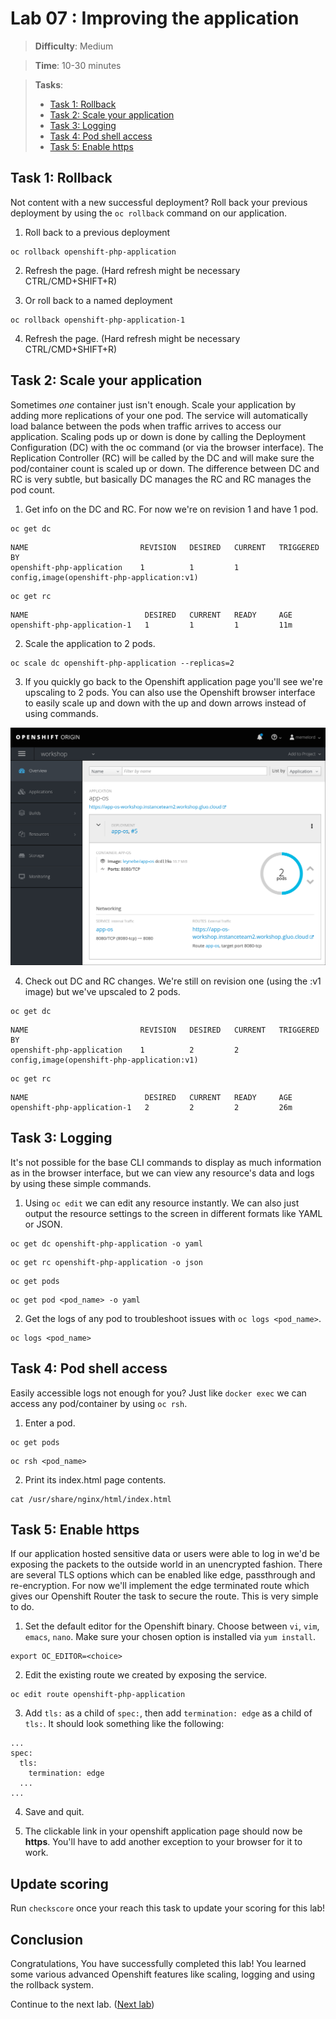 # Lab 07 : Improving the application

> **Difficulty**: Medium

> **Time**: 10-30 minutes

> **Tasks**:
> - [Task 1: Rollback](#task-1-rollback)
> - [Task 2: Scale your application](#task-2-scale-your-application)
> - [Task 3: Logging](#task-3-logging)
> - [Task 4: Pod shell access](#task-4-pod-shell-access)
> - [Task 5: Enable https](#task-5-enable-https)


## Task 1: Rollback

Not content with a new successful deployment? Roll back your previous deployment by using the `oc rollback` command on our application.

1. Roll back to a previous deployment

  ```
  oc rollback openshift-php-application
  ```

2. Refresh the page. (Hard refresh might be necessary CTRL/CMD+SHIFT+R)
  
3. Or roll back to a named deployment

  ```
  oc rollback openshift-php-application-1
  ```
  
4. Refresh the page. (Hard refresh might be necessary CTRL/CMD+SHIFT+R)


## Task 2: Scale your application

Sometimes *one* container just isn't enough. Scale your application by adding more replications of your one pod. The service will automatically load balance between the pods when traffic arrives to access our application.
Scaling pods up or down is done by calling the Deployment Configuration (DC) with the oc command (or via the browser interface). The Replication Controller (RC) will be called by the DC and will make sure the pod/container count is scaled up or down. The difference between DC and RC is very subtle, but basically DC manages the RC and RC manages the pod count.

1. Get info on the DC and RC. For now we're on revision 1 and have 1 pod.

  ```
  oc get dc
  ```
  
  ```
  NAME                         REVISION   DESIRED   CURRENT   TRIGGERED BY
  openshift-php-application    1          1         1         config,image(openshift-php-application:v1)
  ```
  
  ```
  oc get rc
  ```
  
  ```
  NAME                          DESIRED   CURRENT   READY     AGE
  openshift-php-application-1   1         1         1         11m
  ```

2. Scale the application to 2 pods.

  ```
  oc scale dc openshift-php-application --replicas=2
  ```

3. If you quickly go back to the Openshift application page you'll see we're upscaling to 2 pods. You can also use the Openshift browser interface to easily scale up and down with the up and down arrows instead of using commands.

  ![](../Images/OpenshiftScale2Pods.png)

4. Check out DC and RC changes. We're still on revision one (using the :v1 image) but we've upscaled to 2 pods.

  ```
  oc get dc
  ```
  
  ```
  NAME                         REVISION   DESIRED   CURRENT   TRIGGERED BY
  openshift-php-application    1          2         2         config,image(openshift-php-application:v1)
  ```
  
  ```
  oc get rc
  ```
  
  ```
  NAME                          DESIRED   CURRENT   READY     AGE
  openshift-php-application-1   2         2         2         26m
  ```


## Task 3: Logging

It's not possible for the base CLI commands to display as much information as in the browser interface, but we can view any resource's data and logs by using these simple commands.

1. Using `oc edit` we can edit any resource instantly. We can also just output the resource settings to the screen in different formats like YAML or JSON.

  ```
  oc get dc openshift-php-application -o yaml
  ```

  ```
  oc get rc openshift-php-application -o json
  ```

  ```
  oc get pods
  ```
  
  ```
  oc get pod <pod_name> -o yaml
  ```

2. Get the logs of any pod to troubleshoot issues with `oc logs <pod_name>`.

  ```
  oc logs <pod_name>
  ```

  
## Task 4: Pod shell access

Easily accessible logs not enough for you? Just like `docker exec` we can access any pod/container by using `oc rsh`.

1. Enter a pod.

  ```
  oc get pods
  ```

  ```
  oc rsh <pod_name>
  ```

2. Print its index.html page contents.  

  ```
  cat /usr/share/nginx/html/index.html
  ```
  
  
## Task 5: Enable https

If our application hosted sensitive data or users were able to log in we'd be exposing the packets to the outside world in an unencrypted fashion. There are several TLS options which can be enabled like edge, passthrough and re-encryption. For now we'll implement the edge terminated route which gives our Openshift Router the task to secure the route. This is very simple to do.

1. Set the default editor for the Openshift binary. Choose between `vi`, `vim`, `emacs`, `nano`. Make sure your chosen option is installed via `yum install`.

  ```
  export OC_EDITOR=<choice>
  ```

2. Edit the existing route we created by exposing the service.

  ```
  oc edit route openshift-php-application
  ```
  
3. Add `tls:` as a child of `spec:`, then add `termination: edge` as a child of `tls:`. It should look something like the following:

  ```
  ...
  spec:
    tls:
      termination: edge
    ...
  ...
  ```

4. Save and quit.

5. The clickable link in your openshift application page should now be **https**. You'll have to add another exception to your browser for it to work.

  
## Update scoring
Run `checkscore` once your reach this task to update your scoring for this lab!  

  
## Conclusion

Congratulations, You have successfully completed this lab! You learned some various advanced Openshift features like scaling, logging and using the rollback system.

Continue to the next lab. ([Next lab](../Lab%207%20-%20Improving%20the%0application))